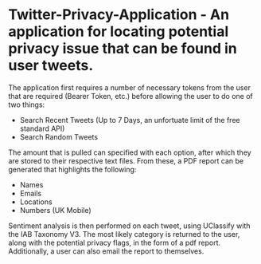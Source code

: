 # Twitter-Privacy-Application - An application for locating potential privacy issue that can be found in user tweets. 

The application first requires a number of necessary tokens from the user that are required (Bearer Token, etc.) before allowing the user to do one of two things:
 
- Search Recent Tweets (Up to 7 Days, an unfortuate limit of the free standard API)
- Search Random Tweets 

The amount that is pulled can specified with each option, after which they are stored to their respective text files. From these, a PDF report can be generated that highlights the following:

- Names
- Emails
- Locations
- Numbers (UK Mobile)


Sentiment analysis is then performed on each tweet, using UClassify with the IAB Taxonomy V3. The most likely category is returned to the user, along with the potential privacy flags, in the form of a pdf report. Additionally, a user can also email the report to themselves. 

